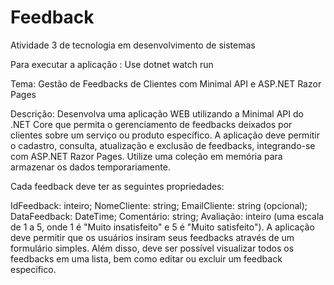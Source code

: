 # Feedback
Atividade 3 de tecnologia em desenvolvimento de sistemas 

Para executar a aplicação : Use dotnet watch run


Tema: Gestão de Feedbacks de Clientes com Minimal API e ASP.NET Razor Pages

Descrição: Desenvolva uma aplicação WEB utilizando a Minimal API do .NET Core que permita o gerenciamento de feedbacks deixados por clientes sobre um serviço ou produto específico. A aplicação deve permitir o cadastro, consulta, atualização e exclusão de feedbacks, integrando-se com ASP.NET Razor Pages. Utilize uma coleção em memória para armazenar os dados temporariamente.

Cada feedback deve ter as seguintes propriedades:

IdFeedback: inteiro;
NomeCliente: string;
EmailCliente: string (opcional);
DataFeedback: DateTime;
Comentário: string;
Avaliação: inteiro (uma escala de 1 a 5, onde 1 é "Muito insatisfeito" e 5 é "Muito satisfeito").
A aplicação deve permitir que os usuários insiram seus feedbacks através de um formulário simples. Além disso, deve ser possível visualizar todos os feedbacks em uma lista, bem como editar ou excluir um feedback específico.

